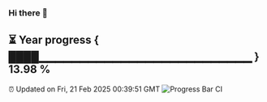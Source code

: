 ### Hi there 👋
⏳ Year progress { ████▁▁▁▁▁▁▁▁▁▁▁▁▁▁▁▁▁▁▁▁▁▁▁▁▁▁ } 13.98 %
---
⏰ Updated on Fri, 21 Feb 2025 00:39:51 GMT
![Progress Bar CI](https://github.com/Moyi321/Moyi321/workflows/Progress%20Bar%20CI/badge.svg)
